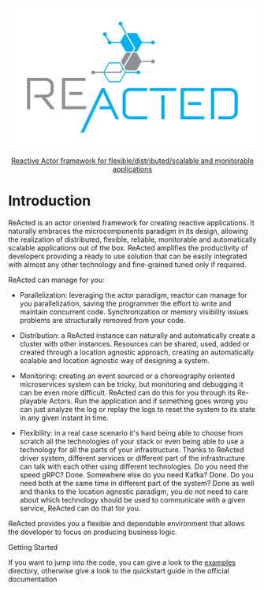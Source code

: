 ![ReActed Logo](_media/logo.svg)

<p align="center">
<a href="https://www.reacted.io">Reactive Actor framework for flexible/distributed/scalable and monitorable applications</a>
</p>

# Introduction
 ReActed is an actor oriented framework for creating reactive applications. It naturally embraces the microcomponents
 paradigm in its design, allowing the realization of distributed, flexible, reliable, monitorable and automatically scalable
 applications out of the box. ReActed amplifies the productivity of developers providing a ready to use solution that can be
 easily integrated with almost any other technology and fine-grained tuned only if required.
 
 ReActed can manage for you:
 
 - Parallelization: leveraging the actor paradigm, reactor can manage for you parallelization, saving the programmer the
 effort to write and maintain concurrent code. Synchronization or memory visibility issues problems are structurally removed
 from your code.
 
 - Distribution: a ReActed instance can naturally and automatically create a cluster with other instances. Resources can
 be shared, used, added or created through a location agnostic approach, creating an automatically scalable and location
 agnostic way of designing a system.
 
 - Monitoring: creating an event sourced or a choreography oriented microservices system can be tricky,
  but monitoring and debugging it can be even more difficult. ReActed can do this for you through its Re-playable Actors. 
  Run the application and if something goes wrong you can just analyze the log or replay the logs to reset the system
  to its state in any given instant in time.
  
 - Flexibility: in a real case scenario it's hard being able to choose from scratch all the technologies of your stack
 or even being able to use a technology for all the parts of your infrastructure. Thanks to ReActed driver system,
 different services or different part of the infrastructure can talk with each other using different technologies.
 Do you need the speed gRPC? Done. Somewhere else do you need Kafka? Done. Do you need both at the same time in different
 part of the system? Done as well and thanks to the location agnostic paradigm, you do not need to care about which 
 technology should be used to communicate with a given service, ReActed can do that for you.  
  
ReActed provides you a flexible and dependable environment that allows the developer to focus on producing business logic.

Getting Started

If you want to jump into the code, you can give a look to the [examples](https://github.com/wireknight/reacted/tree/master/examples) directory, otherwise give a look to the quickstart guide in the official documentation



